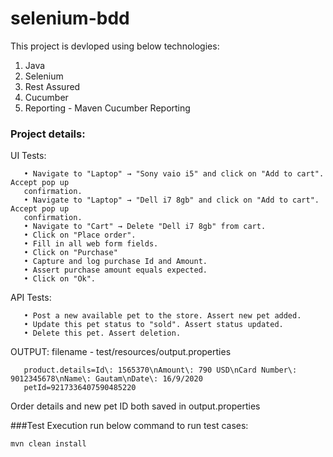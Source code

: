# selenium-bdd

This project is devloped using below technologies:
1. Java
2. Selenium
3. Rest Assured
4. Cucumber
5. Reporting - Maven Cucumber Reporting

### Project details:
UI Tests:
```Customer navigation through product categories: Phones, Laptops and Monitors
   • Navigate to "Laptop" → "Sony vaio i5" and click on "Add to cart". Accept pop up
   confirmation.
   • Navigate to "Laptop" → "Dell i7 8gb" and click on "Add to cart". Accept pop up
   confirmation.
   • Navigate to "Cart" → Delete "Dell i7 8gb" from cart.
   • Click on "Place order".
   • Fill in all web form fields.
   • Click on "Purchase"
   • Capture and log purchase Id and Amount.
   • Assert purchase amount equals expected.
   • Click on "Ok".
```

API Tests:
```Get "available" pets. Assert expected result
   • Post a new available pet to the store. Assert new pet added.
   • Update this pet status to "sold". Assert status updated.
   • Delete this pet. Assert deletion.
```

OUTPUT:
filename - test/resources/output.properties
```#Fri Oct 16 19:59:49 IST 2020
   product.details=Id\: 1565370\nAmount\: 790 USD\nCard Number\: 9012345678\nName\: Gautam\nDate\: 16/9/2020
   petId=9217336407590485220
```
Order details and new pet ID both saved in output.properties

###Test Execution
run below command to run test cases:

```mvn clean install```